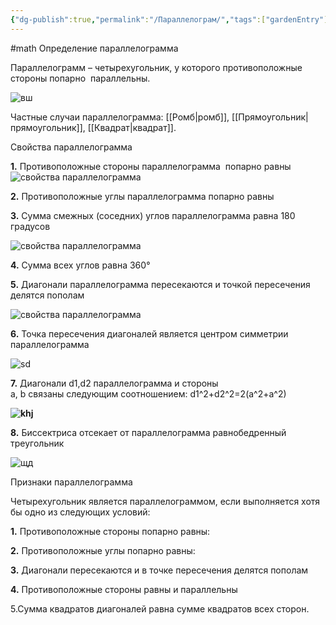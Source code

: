 ```yaml
---
{"dg-publish":true,"permalink":"/Параллелограм/","tags":["gardenEntry"]}
---
```



#math 
 Определение параллелограмма

Параллелограмм – четырехугольник, у которого противоположные стороны попарно  параллельны.

![вш](https://egemaximum.ru/wp-content/uploads/2013/07/vsh-e1691355258356.jpg)

Частные случаи параллелограмма: [[Ромб\|ромб]], [[Прямоугольник\|прямоугольник]], [[Квадрат\|квадрат]].

Свойства параллелограмма

**1.** Противоположные стороны параллелограмма  попарно равны  
![свойства параллелограмма](https://egemaximum.ru/wp-content/uploads/2013/07/x.jpg "svoistva")

**2.** Противоположные углы параллелограмма попарно равны

**3.** Сумма смежных (соседних) углов параллелограмма равна 180 градусов

![свойства параллелограмма](https://egemaximum.ru/wp-content/uploads/2013/07/ao.jpg "svoistva")

**4.** Сумма всех углов равна 360°

**5.** Диагонали параллелограмма пересекаются и точкой пересечения делятся пополам

![свойства параллелограмма](https://egemaximum.ru/wp-content/uploads/2013/07/f3.jpg "svoistva")

**6.** Точка пересечения диагоналей является центром симметрии параллелограмма

![sd](https://egemaximum.ru/wp-content/uploads/2013/07/sd2.jpg)

**7.** Диагонали d1,d2 параллелограмма и стороны  
a, b связаны следующим соотношением: d1^2+d2^2=2(a^2+a^2)

**![khj](https://egemaximum.ru/wp-content/uploads/2013/07/khj.jpg)**

**8.** Биссектриса отсекает от параллелограмма равнобедренный треугольник

![щд](https://egemaximum.ru/wp-content/uploads/2013/07/shhd.jpg)

Признаки параллелограмма

Четырехугольник является параллелограммом, если выполняется хотя бы одно из следующих условий:

**1.** Противоположные стороны попарно равны: 

**2.** Противоположные углы попарно равны: 

**3.** Диагонали пересекаются и в точке пересечения делятся пополам

**4.** Противоположные стороны равны и параллельны

5.Сумма квадратов диагоналей равна сумме квадратов всех сторон.